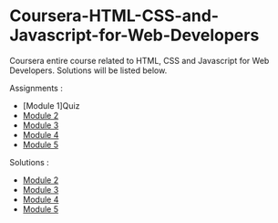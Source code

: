 # Coursera-HTML-CSS-and-Javascript-for-Web-Developers
 Coursera entire course related to HTML, CSS and Javascript for Web Developers. Solutions will be listed below. 
 
 Assignments : 
 
* [Module 1]Quiz
* [Module 2](https://github.com/jhu-ep-coursera/fullstack-course4/blob/master/assignments/assignment2/Assignment-2.md)
* [Module 3](https://github.com/jhu-ep-coursera/fullstack-course4/blob/master/assignments/assignment3/Assignment-3.md)
* [Module 4](https://github.com/jhu-ep-coursera/fullstack-course4/blob/master/assignments/assignment4/Assignment-4.md)
* [Module 5](https://github.com/jhu-ep-coursera/fullstack-course4/blob/master/assignments/assignment5/Assignment-5.md)



Solutions :
* [Module 2](https://braggiouy.github.io/HTML-CSS-and-Javascript-for-Web-Developers-Coursera/Assignments/Module2-solution/index.html)
* [Module 3](https://braggiouy.github.io/HTML-CSS-and-Javascript-for-Web-Developers-Coursera/Assignments/Module3-solution/index.html)
* [Module 4](https://braggiouy.github.io/HTML-CSS-and-Javascript-for-Web-Developers-Coursera/Assignments/Module4-solution/index.html)
* [Module 5](https://braggiouy.github.io/HTML-CSS-and-Javascript-for-Web-Developers-Coursera/Assignments/Module5-solution/index.html)

